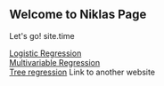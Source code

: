 


## Welcome to Niklas Page



Let's go!
site.time

[Logistic Regression](https://niklasinde.github.io/regression/logisticregression)<br>
[Multivariable Regression](https://niklasinde.github.io/regression/multivarregression)<br>
[Tree regression](http://www.di.fc.ul.pt/~jpn/r/tree/tree.html) Link to another website
